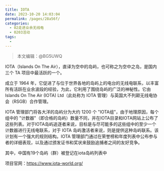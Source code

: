 ```yaml
---
title: IOTA
date: 2023-10-20 14:03:04
permalink: /pages/28a56f/
categories:
  - 02走进业余无线电
  - 0203活动
tags:
  - 
---
```

> 本文编辑：@BG5UWQ

IOTA（Islands On The Air），直译为空中的岛屿，也可称之为空中之岛，是国内三个 TA 项目中最活跃的一个。

成立于 1964 年，它促进了与位于世界各地的岛屿上的电台的无线电联系，以丰富所有活跃在业余波段的经验，为此，它利用了围绕岛屿的广泛的神秘性。它由 Islands On The Air (IOTA) Ltd（此处称为 IOTA 管理）与英国大不列颠无线电协会（RSGB）合作管理。

IOTA 管理部门将各大洋的岛屿分为大约 1200 个 "IOTA组"，由于地理原因，每个组中的 "计数器"（即合格的岛屿）数量不同，并在IOTA目录和IOTA网站上公布了这些列表。对于IOTA岛屿追逐者来说，目标是与尽可能多的这些组中的至少一个计数器进行无线电联系，对于 IOTA 岛屿激活者来说，则是提供这种岛屿联系。该计划有一个强大的规则结构。IOTA 管理部门通过在荣誉榜和年度列表中公布参与者的详细表现，以及通过颁发证书和奖状来鼓励追捕者之间的友好竞争。

其中，中国有19个岛屿（群）被登记在iota岛屿列表中


项目官网：https://www.iota-world.org/